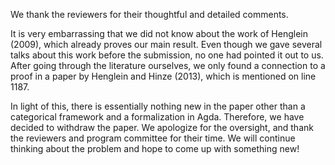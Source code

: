 We thank the reviewers for their thoughtful and detailed comments.

It is very embarrassing that we did not know about the work of Henglein (2009), which already proves our main result.
Even though we gave several talks about this work before the submission, no one had pointed it out to us. After going
through the literature ourselves, we only found a connection to a proof in a paper by Henglein and Hinze (2013), which
is mentioned on line 1187.

In light of this, there is essentially nothing new in the paper other than a categorical framework and a formalization
in Agda. Therefore, we have decided to withdraw the paper. We apologize for the oversight, and thank the reviewers and
program committee for their time. We will continue thinking about the problem and hope to come up with something new!
